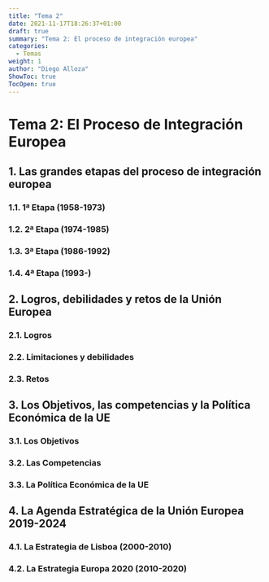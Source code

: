 ```yaml
---
title: "Tema 2"
date: 2021-11-17T18:26:37+01:00
draft: true
summary: "Tema 2: El proceso de integración europea"
categories:
  - Temas
weight: 1
author: "Diego Alloza"
ShowToc: true
TocOpen: true
---
```


# Tema 2: El Proceso de Integración Europea

## 1. Las grandes etapas del proceso de integración europea

### 1.1. 1ª Etapa (1958-1973)

### 1.2. 2ª Etapa (1974-1985)

### 1.3. 3ª Etapa (1986-1992)

### 1.4. 4ª Etapa (1993-)

## 2. Logros, debilidades y retos de la Unión Europea

### 2.1. Logros

### 2.2. Limitaciones y debilidades

### 2.3. Retos

## 3. Los Objetivos, las competencias y la Política Económica de la UE

### 3.1. Los Objetivos

### 3.2. Las Competencias

### 3.3. La Política Económica de la UE

## 4. La Agenda Estratégica de la Unión Europea 2019-2024

### 4.1. La Estrategia de Lisboa (2000-2010)

### 4.2. La Estrategia Europa 2020 (2010-2020)
